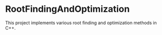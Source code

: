 # RootFindingAndOptimization
This project implements various root finding and optimization methods in C++.
